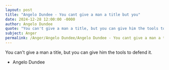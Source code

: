 ```yaml
---
layout: post
title: "Angelo Dundee - You cant give a man a title but you"
date: 2024-12-28 12:00:00 -0000
author: Angelo Dundee
quote: "You can't give a man a title, but you can give him the tools to defend it."
subject: Anger
permalink: /Anger/Angelo Dundee/Angelo Dundee - You cant give a man a title but you
---
```


You can't give a man a title, but you can give him the tools to defend it.

- Angelo Dundee
